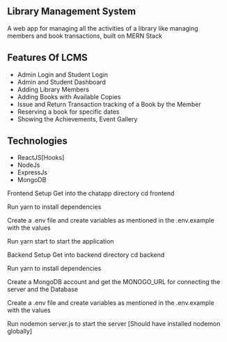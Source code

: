 ## Library Management System 

A web app for managing all the activities of a library like managing members and book transactions, built on MERN Stack


## Features Of LCMS 

- Admin Login and Student Login
- Admin and Student Dashboard
- Adding Library Members
- Adding Books with Available Copies
- Issue and Return Transaction tracking of a Book by the Member
- Reserving a book for specific dates
- Showing the Achievements, Event Gallery


## Technologies 

- ReactJS[Hooks]
- NodeJs
- ExpressJs
- MongoDB

Frontend Setup 
Get into the chatapp directory cd frontend

Run yarn to install dependencies

Create a .env file and create variables as mentioned in the .env.example with the values

Run yarn start to start the application

Backend Setup 
Get into backend directory cd backend

Run yarn to install dependencies

Create a MongoDB account and get the MONOGO_URL for connecting the server and the Database

Create a .env file and create variables as mentioned in the .env.example with the values

Run nodemon server.js to start the server [Should have installed nodemon globally]
